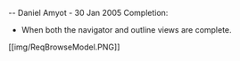 -- Daniel Amyot - 30 Jan 2005 Completion:

 - When both the navigator and outline views are complete. 

[[img/ReqBrowseModel.PNG]]